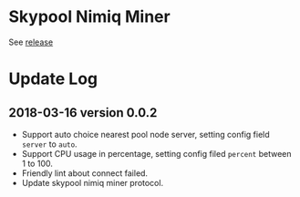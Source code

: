 # Skypool Nimiq Miner

See [release](https://github.com/skypool-org/skypool-nimiq-miner/releases)

# Update Log
## 2018-03-16 version 0.0.2
* Support auto choice nearest pool node server, setting config field `server` to `auto`.
* Support CPU usage in percentage, setting config filed `percent` between 1 to 100.
* Friendly lint about connect failed.
* Update skypool nimiq miner protocol.
